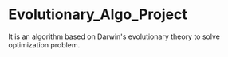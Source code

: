 # Evolutionary_Algo_Project
It is an algorithm based on Darwin's evolutionary theory to solve optimization problem.
